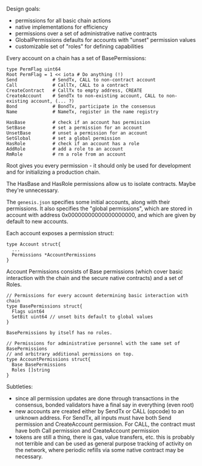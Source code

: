 Design goals:
- permissions for all basic chain actions
- native implementations for efficiency
- permissions over a set of administrative native contracts
- GlobalPermissions defaults for accounts with "unset" permission values
- customizable set of "roles" for defining capabilities

Every account on a chain has a set of BasePermissions:

```
type PermFlag uint64
Root PermFlag = 1 << iota # Do anything (!)
Send             # SendTx, CALL to non-contract account
Call             # CallTx, CALL to a contract
CreateContract   # CallTx to empty address, CREATE
CreateAccount    # SendTx to non-existing account, CALL to non-existing account, (... ?)
Bond             # BondTx, participate in the consensus
Name             # NameTx, register in the name registry

HasBase          # check if an account has permission
SetBase          # set a permission for an account
UnsetBase        # unset a permission for an account
SetGlobal        # set a global permission
HasRole          # check if an account has a role
AddRole          # add a role to an account
RmRole           # rm a role from an account
```

Root gives you every permission - it should only be used for development and for initializing a production chain. 

The HasBase and HasRole permissions allow us to isolate contracts. Maybe they're unnecessary.

The `genesis.json` specifies some initial accounts, along with their permissions. It also specifies the "global permissions", which are stored in account with address 0x00000000000000000000, and which are given by default to new accounts.

Each account exposes a permission struct:

```
type Account struct{
  ...
  Permissions *AccountPermissions 
}
```

Account Permissions consists of Base permissions (which cover basic interaction with the chain and the secure native contracts) and a set of Roles.

```
// Permissions for every account determining basic interaction with chain
type BasePermissions struct{
  Flags uint64
  SetBit uint64 // unset bits default to global values
}

BasePermissions by itself has no roles.

// Permissions for administrative personnel with the same set of BasePermissions
// and arbitrary additional permissions on top.
type AccountPermissions struct{
  Base BasePermissions
  Roles []string
}
```

Subtleties:

- since all permission updates are done through transactions in the consensus, bonded validators have a final say in everything (even root)
- new accounts are created either by SendTx or CALL (opcode) to an unknown address. For SendTx, all inputs must have both Send permission and CreateAccount permission. For CALL, the contract must have both Call permission and CreateAccount permission
- tokens are still a thing, there is gas, value transfers, etc. this is probably not terrible and can be used as general purpose tracking of activity on the network, where periodic refills via some native contract may be necessary.




